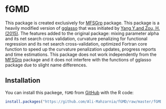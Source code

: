 # fGMD


This package is created exclusively for [MFSGrp](https://github.com/Ali-Mahzarnia/MFSGrp) package. This package is a heavily modified version of [gglasso](https://github.com/cran/gglasso) that was initiated by [Yang Y.and Zou, H. (2015)](http://users.stat.umn.edu/~zouxx019/Papers/gglasso-paper.pdf). The features added to the original package: mixing parameter alpha and its net search cross validation, curvature penalizing for functional regression and its net search cross-validation, optimized Fortran core function to speed up the curvature penalization updates, progress reports and time estimations. This package does not work independently from the [MFSGrp](https://github.com/Ali-Mahzarnia/MFSGrp) package and it does not interfere with the functions of gglasso package due to slight name differences.

## Installation

You can install this packege, `fGMD` from [GitHub](https://github.com/Ali-Mahzarnia/fGMD) with the R code:

```R
install.packages("https://github.com/Ali-Mahzarnia/fGMD/raw/master/fGMD_1.0.tar.gz",  repos = NULL, type="source")

```

